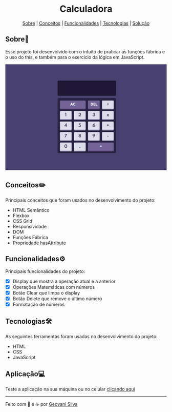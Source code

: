 <h1 align="center">Calculadora</h1>

<p align="center">
    <a href="##sobre">Sobre</a> | <a href="##conceitos">Conceitos</a> | <a href="##funcionalidades">Funcionalidades</a> | <a href="##tecnologias">Tecnologias</a> | <a href="##aplicação">Solução</a>
</p>

## Sobre📖
Esse projeto foi desenvolvido com o intuito de praticar as funções fábrica e o uso do this, e também para o exercício da lógica em JavaScript. 

<img src="readme.gif">

## Conceitos✏️
Principais conceitos que foram usados no desenvolvimento do projeto:
- HTML Semântico
- Flexbox
- CSS Grid
- Responsividade
- DOM
- Funções Fábrica
- Propriedade hasAttribute

## Funcionalidades⚙️
Principais funcionalidades do projeto: 
- [x] Display que mostra a operação atual e a anterior
- [x] Operações Matemáticas com números
- [x] Botão Clear que limpa o display
- [x] Botão Delete que remove o último número
- [x] Formatação de números 

## Tecnologias🛠️
As seguintes ferramentas foram usadas no desenvolvimento do projeto:
- HTML
- CSS
- JavaScript

## Aplicação💻
Teste a aplicação na sua máquina ou no celular [clicando aqui](https://calculator-math-js.netlify.app) 
<hr>
Feito com 💙 e ☕ por <a href="https://www.linkedin.com/in/geovani-silva-21298921b/">Geovani Silva</a>
